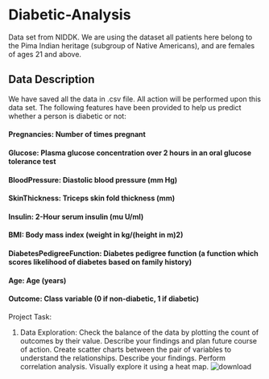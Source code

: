 # Diabetic-Analysis
Data set from NIDDK. We are using the dataset all patients here belong to the Pima Indian heritage (subgroup of Native Americans), and are females of ages 21 and above.
## Data Description
We have saved all the data in .csv file. All action will be performed upon this data set.
The following features have been provided to help us predict whether a person is diabetic or not:
#### Pregnancies: Number of times pregnant
####  Glucose: Plasma glucose concentration over 2 hours in an oral glucose tolerance test
#### BloodPressure: Diastolic blood pressure (mm Hg)
#### SkinThickness: Triceps skin fold thickness (mm)
#### Insulin: 2-Hour serum insulin (mu U/ml)
#### BMI: Body mass index (weight in kg/(height in m)2)
#### DiabetesPedigreeFunction: Diabetes pedigree function (a function which scores likelihood of diabetes based on family history)
#### Age: Age (years)
#### Outcome: Class variable (0 if non-diabetic, 1 if diabetic)

Project Task:
1. Data Exploration:
Check the balance of the data by plotting the count of outcomes by their value. Describe your findings and plan future course of action. Create scatter charts between the pair of variables to understand the relationships. Describe your findings. Perform correlation analysis. Visually explore it using a heat map.
![download](https://user-images.githubusercontent.com/64850346/112982752-7763d100-917a-11eb-9ecb-a8b302cf7914.png)


